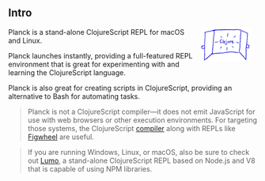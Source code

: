 ## Intro

<img width="100" align="right" style="margin: 0ex 1em" src="img/intro.png">
Planck is a stand-alone ClojureScript REPL for macOS and Linux.

Planck launches instantly, providing a full-featured REPL environment that is great for experimenting with and learning the ClojureScript language.

Planck is also great for creating scripts in ClojureScript, providing an alternative to Bash for automating tasks.


> Planck is not a ClojureScript compiler—it does not emit JavaScript for use with web browsers or other execution environments. For targeting those systems, the ClojureScript [compiler](http://clojurescript.org) along with REPLs like [Figwheel](https://github.com/bhauman/lein-figwheel) are useful.

> If you are running Windows, Linux, or macOS, also be sure to check out [Lumo](https://github.com/anmonteiro/lumo), a stand-alone ClojureScript REPL based on Node.js and V8 that is capable of using NPM libraries.
